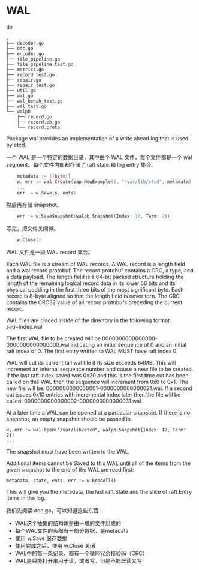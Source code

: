 # WAL

dir

```text
.
├── decoder.go
├── doc.go
├── encoder.go
├── file_pipeline.go
├── file_pipeline_test.go
├── metrics.go
├── record_test.go
├── repair.go
├── repair_test.go
├── util.go
├── wal.go
├── wal_bench_test.go
├── wal_test.go
└── walpb
    ├── record.go
    ├── record.pb.go
    └── record.proto
```

Package wal provides an implementation of a write ahead log that is used by
etcd.

一个 WAL 是一个特定的数据目录，其中由个 WAL 文件，每个文件都是一个 wal segment。每个文件内部都存储了 raft state 和 log entry 集合。 

```go
	metadata := []byte{}
	w, err := wal.Create(zap.NewExample(), "/var/lib/etcd", metadata)
	...
	err := w.Save(s, ents)
```

然后再存储 snapshot。

```go
	err := w.SaveSnapshot(walpb.Snapshot{Index: 10, Term: 2})
```

写完，把文件关闭掉。

```go
	w.Close()
```

WAL 文件是一段 WAL record 集合。

Each WAL file is a stream of WAL records. A WAL record is a length field and a wal record
protobuf. The record protobuf contains a CRC, a type, and a data payload. The length field is a
64-bit packed structure holding the length of the remaining logical record data in its lower
56 bits and its physical padding in the first three bits of the most significant byte. Each
record is 8-byte aligned so that the length field is never torn. The CRC contains the CRC32
value of all record protobufs preceding the current record.

WAL files are placed inside of the directory in the following format:
$seq-$index.wal

The first WAL file to be created will be 0000000000000000-0000000000000000.wal
indicating an initial sequence of 0 and an initial raft index of 0. The first
entry written to WAL MUST have raft index 0.

WAL will cut its current tail wal file if its size exceeds 64MB. This will increment an internal
sequence number and cause a new file to be created. If the last raft index saved
was 0x20 and this is the first time cut has been called on this WAL then the sequence will
increment from 0x0 to 0x1. The new file will be: 0000000000000001-0000000000000021.wal.
If a second cut issues 0x10 entries with incremental index later then the file will be called:
0000000000000002-0000000000000031.wal.

At a later time a WAL can be opened at a particular snapshot. If there is no
snapshot, an empty snapshot should be passed in.

	w, err := wal.Open("/var/lib/etcd", walpb.Snapshot{Index: 10, Term: 2})
	...

The snapshot must have been written to the WAL.

Additional items cannot be Saved to this WAL until all of the items from the given
snapshot to the end of the WAL are read first:

	metadata, state, ents, err := w.ReadAll()

This will give you the metadata, the last raft.State and the slice of
raft.Entry items in the log.

我们先阅读 doc.go，可以知道这些东西：

  * WAL这个抽象的结构体是由一堆的文件组成的
  * 每个WAL文件的头部有一部分数据，是metadata
  * 使用 w.Save 保存数据
  * 使用完成之后，使用 w.Close 关闭
  * WAL中的每一条记录，都有一个循环冗余校验码（CRC）
  * WAL是只能打开来用于读，或者写，但是不能既读又写
  
  
  